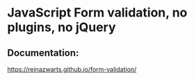 # JavaScript Form validation, no plugins, no jQuery
## Documentation:
https://reinazwarts.github.io/form-validation/

